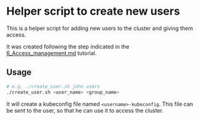 # Helper script to create new users

This is a helper script for adding new users to the cluster and giving them access.

It was created following the step indicated in the
[6_Access_management.md](/tutorials/local_deployment/06_Access_Management.md) tutorial.

## Usage

```bash
# e.g. ./create_user.sh john users
./create_user.sh <user_name> <group_name>
```

It will create a kubeconfig file named `<username>-kubeconfig`. This file can be sent to the user, so that he can use it to access the cluster.